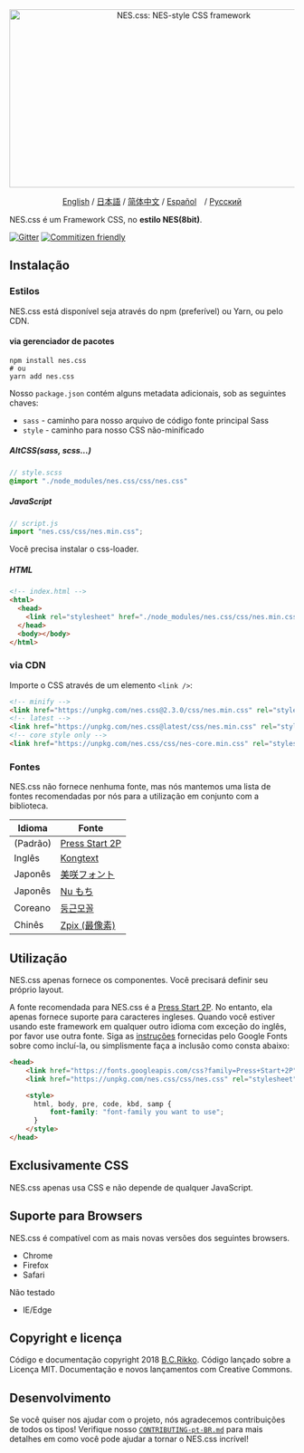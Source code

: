 <div align="center">
  <a href="https://nostalgic-css.github.io/NES.css/" target="_blank"><img src="https://user-images.githubusercontent.com/5305599/49061716-da649680-f254-11e8-9a89-d95a7407ec6a.png" alt="NES.css: NES-style  CSS framework" style="max-width: 100%;" width="600" height="315"></a>

  <a href="/README.md">English</a> / <a href="README-jp.md">日本語</a> / <a href="README-zh-CN.md">简体中文</a> / <a href="README-es.md">Español</a>　/ <a href="README-ru.md">Русский</a>
</div>

NES.css é um Framework CSS, no **estilo NES(8bit)**.

[![Gitter][gitter-badge]][gitter] [![Commitizen friendly][commitizen-badge]][commitizen]

## Instalação

### Estilos

NES.css está disponível seja através do npm (preferível) ou Yarn, ou pelo CDN.

#### via gerenciador de pacotes

```shell
npm install nes.css
# ou
yarn add nes.css
```

Nosso `package.json` contém alguns metadata adicionais, sob as seguintes chaves:
* `sass` - caminho para nosso arquivo de código fonte principal Sass
* `style` - caminho para nosso CSS não-minificado

##### AltCSS(sass, scss...)

```scss
// style.scss
@import "./node_modules/nes.css/css/nes.css"
```

##### JavaScript

```js
// script.js
import "nes.css/css/nes.min.css";
```
Você precisa instalar o css-loader.

##### HTML
```html
<!-- index.html -->
<html>
  <head>
    <link rel="stylesheet" href="./node_modules/nes.css/css/nes.min.css">
  </head>
  <body></body>
</html>
```

### via CDN

Importe o CSS através de um elemento `<link />`:

```html
<!-- minify -->
<link href="https://unpkg.com/nes.css@2.3.0/css/nes.min.css" rel="stylesheet" />
<!-- latest -->
<link href="https://unpkg.com/nes.css@latest/css/nes.min.css" rel="stylesheet" />
<!-- core style only -->
<link href="https://unpkg.com/nes.css/css/nes-core.min.css" rel="stylesheet" />
```

### Fontes

NES.css não fornece nenhuma fonte, mas nós mantemos uma lista de fontes recomendadas por nós para a utilização em conjunto com a biblioteca.

| Idioma   | Fonte                                                              |
| -------- | ------------------------------------------------------------------ |
| (Padrão) | [Press Start 2P](https://fonts.google.com/specimen/Press+Start+2P) |
| Inglês   | [Kongtext](https://www.dafont.com/kongtext.font)                   |
| Japonês  | [美咲フォント](http://littlelimit.net/misaki.htm)                  |
| Japonês  | [Nu もち](http://kokagem.sakura.ne.jp/font/mochi/)                 |
| Coreano  | [둥근모꼴](http://cactus.tistory.com/193)                              |
| Chinês   | [Zpix (最像素)](https://github.com/SolidZORO/zpix-pixel-font)      |

## Utilização

NES.css apenas fornece os componentes. Você precisará definir seu próprio layout.

A fonte recomendada para NES.css é a [Press Start 2P][press-start-2p-font]. No entanto, ela apenas fornece suporte para caracteres ingleses. Quando você estiver usando este framework em qualquer outro idioma com exceção do inglês, por favor use outra fonte. Siga as [instruções][google-fonts-guide] fornecidas pelo Google Fonts sobre como incluí-la, ou simplismente faça a inclusão como consta abaixo:

```html
<head>
    <link href="https://fonts.googleapis.com/css?family=Press+Start+2P" rel="stylesheet">
    <link href="https://unpkg.com/nes.css/css/nes.css" rel="stylesheet" />

    <style>
      html, body, pre, code, kbd, samp {
          font-family: "font-family you want to use";
      }
    </style>
</head>
```

## Exclusivamente CSS

NES.css apenas usa CSS e não depende de qualquer JavaScript.

## Suporte para Browsers

NES.css é compatível com as mais novas versões dos seguintes browsers.
* Chrome
* Firefox
* Safari

Não testado
* IE/Edge

## Copyright e licença

Código e documentação copyright 2018 [B.C.Rikko](https://github.com/BcRikko). Código lançado sobre a Licença MIT. Documentação e novos lançamentos com Creative Commons.

## Desenvolvimento

Se você quiser nos ajudar com o projeto, nós agradecemos contribuições de todos os tipos! Verifique nosso [`CONTRIBUTING-pt-BR.md`][contributing-document] para mais detalhes em como você pode ajudar a tornar o NES.css incrível!





[commitizen]: http://commitizen.github.io/cz-cli/
[commitizen-badge]: https://img.shields.io/badge/commitizen-friendly-brightgreen.svg
[contributing-document]: ./CONTRIBUTING-pt-BR.md
[gitter]: https://gitter.im/nostalgic-css/Lobby
[gitter-badge]: https://img.shields.io/gitter/room/nostalgic-css/Lobby.svg
[google-fonts-guide]: https://developers.google.com/fonts/docs/getting_started
[press-start-2p-font]: https://fonts.google.com/specimen/Press+Start+2P?selection.family=Press+Start+2P
